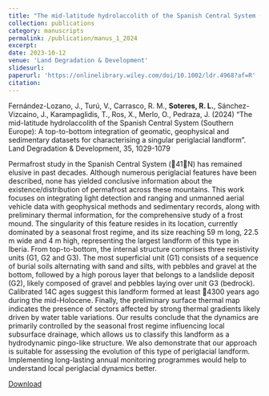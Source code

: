 ```yaml
---
title: "The mid-latitude hydrolaccolith of the Spanish Central System (Southern Europe): A top-to-bottom integration of geomatic, geophysical and sedimentary datasets for characterising a singular periglacial landform"
collection: publications
category: manuscripts
permalink: /publication/manus_1_2024
excerpt:
date: 2023-10-12
venue: 'Land Degradation & Development'
slidesurl: 
paperurl: 'https://onlinelibrary.wiley.com/doi/10.1002/ldr.4968?af=R'
citation: 
---
```


Fernández-Lozano, J., Turú, V., Carrasco, R. M., **Soteres, R. L.**, Sánchez-Vizcaino, J., Karampaglidis, T., Ros, X., Merlo, O., Pedraza, J. (2024) “The mid-latitude hydrolaccolith of the Spanish Central System (Southern Europe): A top-to-bottom integration of geomatic, geophysical and sedimentary datasets for characterising a singular periglacial landform”. Land Degradation & Development, 35, 1029-1079

Permafrost study in the Spanish Central System (41N) has remained elusive in past
decades. Although numerous periglacial features have been described, none has
yielded conclusive information about the existence/distribution of permafrost across
these mountains. This work focuses on integrating light detection and ranging and
unmanned aerial vehicle data with geophysical methods and sedimentary records,
along with preliminary thermal information, for the comprehensive study of a frost
mound. The singularity of this feature resides in its location, currently dominated by
a seasonal frost regime, and its size reaching 59 m long, 22.5 m wide and 4 m high,
representing the largest landform of this type in Iberia. From top-to-bottom, the
internal structure comprises three resistivity units (G1, G2 and G3). The most superficial
unit (G1) consists of a sequence of burial soils alternating with sand and silts, with
pebbles and gravel at the bottom, followed by a high porous layer that belongs to a
landslide deposit (G2), likely composed of gravel and pebbles laying over unit G3
(bedrock). Calibrated 14C ages suggest this landform formed at least 4300 years
ago during the mid-Holocene. Finally, the preliminary surface thermal map indicates
the presence of sectors affected by strong thermal gradients likely driven by water
table variations. Our results conclude that the dynamics are primarily controlled by
the seasonal frost regime influencing local subsurface drainage, which allows us to
classify this landform as a hydrodynamic pingo-like structure. We also demonstrate
that our approach is suitable for assessing the evolution of this type of periglacial
landform. Implementing long-lasting annual monitoring programmes would help to
understand local periglacial dynamics better.

[Download](https://onlinelibrary.wiley.com/doi/10.1002/ldr.4968?af=R)
